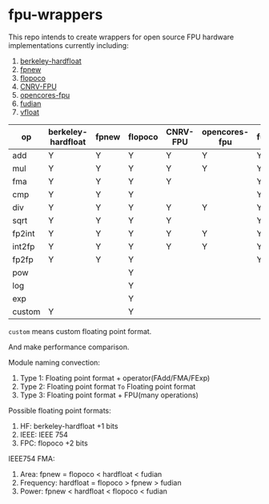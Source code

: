 # fpu-wrappers

This repo intends to create wrappers for open source FPU hardware implementations currently including:

1. [berkeley-hardfloat](https://github.com/ucb-bar/berkeley-hardfloat)
2. [fpnew](https://github.com/pulp-platform/fpnew)
3. [flopoco](http://flopoco.gforge.inria.fr/)
4. [CNRV-FPU](https://github.com/cnrv/CNRV-FPU)
5. [opencores-fpu](https://github.com/jiegec/opencores-fpu)
6. [fudian](https://github.com/OpenXiangShan/fudian)
7. [vfloat](https://github.com/jiegec/vfloat)

| op     | berkeley-hardfloat | fpnew | flopoco | CNRV-FPU | opencores-fpu | fudian | vfloat |
| ------ | ------------------ | ----- | ------- | -------- | ------------- | ------ | ------ |
| add    | Y                  | Y     | Y       | Y        | Y             | Y      | Y      |
| mul    | Y                  | Y     | Y       | Y        | Y             | Y      | Y      |
| fma    | Y                  | Y     | Y       | Y        |               | Y      | Y      |
| cmp    | Y                  | Y     | Y       |          |               | Y      |        |
| div    | Y                  | Y     | Y       | Y        | Y             | Y      | Y      |
| sqrt   | Y                  | Y     | Y       | Y        |               | Y      | Y      |
| fp2int | Y                  | Y     | Y       | Y        | Y             | Y      | Y      |
| int2fp | Y                  | Y     | Y       | Y        | Y             | Y      | Y      |
| fp2fp  | Y                  | Y     | Y       |          |               | Y      |        |
| pow    |                    |       | Y       |          |               |        |        |
| log    |                    |       | Y       |          |               |        |        |
| exp    |                    |       | Y       |          |               |        |        |
| custom | Y                  |       | Y       |          |               |        |        |

`custom` means custom floating point format.

And make performance comparison.

Module naming convection:

1. Type 1: Floating point format + operator(FAdd/FMA/FExp)
2. Type 2: Floating point format `To` Floating point format
3. Type 3: Floating point format + FPU(many operations)

Possible floating point formats:

1. HF: berkeley-hardfloat +1 bits
2. IEEE: IEEE 754
3. FPC: flopoco +2 bits

IEEE754 FMA:

1. Area: fpnew = flopoco < hardfloat < fudian
2. Frequency: hardfloat = flopoco > fpnew > fudian
3. Power: fpnew < hardfloat < flopoco < fudian